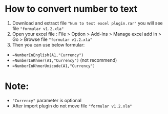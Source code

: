 

# How to convert number to text
1. Download and extract file `"Num to text excel plugin.rar"` you will see file `"formular v1.2.xla"`
1. Open your excel file : File > Option > Add-Ins > Manage excel add in > Go > Browse file `"formular v1.2.xla"`
1. Then you can use below formular:
* `=NumberInEnglish(A1,"Currency")`
* `=NumberInKhmer(A1,"Currency")` (not recommend)
* `=NumberInKhmerUnicode(A1,"Currency")`

# Note:
* `"Currency"` parameter is optional
* After import plugin do not move file `"formular v1.2.xla"`
